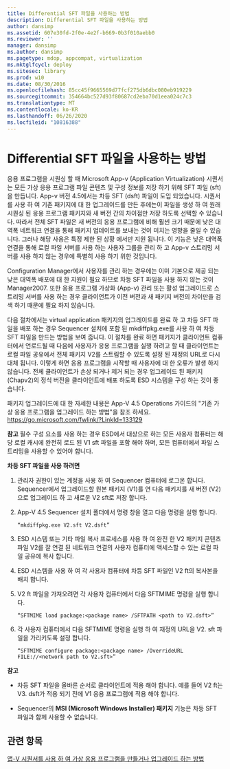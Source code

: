 ```yaml
---
title: Differential SFT 파일을 사용하는 방법
description: Differential SFT 파일을 사용하는 방법
author: dansimp
ms.assetid: 607e30fd-2f0e-4e2f-b669-0b3f010aebb0
ms.reviewer: ''
manager: dansimp
ms.author: dansimp
ms.pagetype: mdop, appcompat, virtualization
ms.mktglfcycl: deploy
ms.sitesec: library
ms.prod: w10
ms.date: 08/30/2016
ms.openlocfilehash: 85cc45f9665569d77fcf275db6dbc080eb919229
ms.sourcegitcommit: 354664bc527d93f80687cd2eba70d1eea024c7c3
ms.translationtype: MT
ms.contentlocale: ko-KR
ms.lasthandoff: 06/26/2020
ms.locfileid: "10816388"
---
```

# Differential SFT 파일을 사용하는 방법


응용 프로그램을 시퀀싱 할 때 Microsoft App-v (Application Virtualization) 시퀀서는 모든 가상 응용 프로그램 파일 콘텐츠 및 구성 정보를 저장 하기 위해 SFT 파일 (sft)을 만듭니다. App-v 버전 4.5에서는 차등 SFT (dsft) 파일이 도입 되었습니다. 시퀀서를 사용 하 여 기존 패키지에 대 한 업그레이드를 만든 후에는이 파일을 생성 하 여 원래 시퀀싱 된 응용 프로그램 패키지와 새 버전 간의 차이점만 저장 하도록 선택할 수 있습니다. 따라서 전체 SFT 파일은 새 버전의 응용 프로그램에 비해 훨씬 크기 때문에 낮은 대역폭 네트워크 연결을 통해 패키지 업데이트를 보내는 것이 미치는 영향을 줄일 수 있습니다. 그러나 해당 사용은 특정 제한 된 상황 에서만 지원 됩니다. 이 기능은 낮은 대역폭 연결을 통해 로컬 파일 서버를 사용 하는 사용자 그룹을 관리 하 고 App-v 스트리밍 서버를 사용 하지 않는 경우에 특별히 사용 하기 위한 것입니다.

Configuration Manager에서 사용자를 관리 하는 경우에는 이미 기본으로 제공 되는 낮은 대역폭 배포에 대 한 지원이 필요 하므로 차등 SFT 파일을 사용 하지 않는 것이 Manager2007. 또한 응용 프로그램 가상화 (App-v) 관리 또는 활성 업그레이드로 스트리밍 서버를 사용 하는 경우 클라이언트가 이전 버전과 새 패키지 버전의 차이만을 검색 하기 때문에 필요 하지 않습니다.

다음 절차에서는 virtual application 패키지의 업그레이드를 완료 하 고 차등 SFT 파일을 배포 하는 경우 Sequencer 설치에 포함 된 mkdiffpkg.exe를 사용 하 여 차등 SFT 파일을 만드는 방법을 보여 줍니다. 이 절차를 완료 하면 패키지가 클라이언트 컴퓨터에서 언로드될 때 다음에 사용자가 응용 프로그램을 실행 하려고 할 때 클라이언트는 로컬 파일 공유에서 전체 패키지 V2를 스트림할 수 있도록 설정 된 재정의 URL로 다시 대체 됩니다. 이렇게 하면 응용 프로그램을 시작할 때 사용자에 대 한 오류가 발생 하지 않습니다. 전체 클라이언트가 손상 되거나 제거 되는 경우 업그레이드 된 패키지 (Chapv2)의 정식 버전을 클라이언트에 배포 하도록 ESD 시스템을 구성 하는 것이 좋습니다.

패키지 업그레이드에 대 한 자세한 내용은 App-V 4.5 Operations 가이드의 "기존 가상 응용 프로그램을 업그레이드 하는 방법"을 참조 하세요. <https://go.microsoft.com/fwlink/?LinkId=133129>

**참고**  필수 구성 요소를 사용 하는 경우 ESD에서 대상으로 하는 모든 사용자 컴퓨터는 해당 로컬 캐시에 완전히 로드 된 V1 sft 파일을 포함 해야 하며, 모든 컴퓨터에서 파일 스트리밍을 사용할 수 있어야 합니다.

 

**차등 SFT 파일을 사용 하려면**

1.  관리자 권한이 있는 계정을 사용 하 여 Sequencer 컴퓨터에 로그온 합니다. Sequencer에서 업그레이드할 원본 패키지 (V1)를 연 다음 패키지를 새 버전 (V2)으로 업그레이드 하 고 새로운 V2 sft로 저장 합니다.

2.  App-V 4.5 Sequencer 설치 폴더에서 명령 창을 열고 다음 명령을 실행 합니다.

    `“mkdiffpkg.exe V2.sft V2.dsft”`

3.  ESD 시스템 또는 기타 파일 복사 프로세스를 사용 하 여 완전 한 V2 패키지 콘텐츠 파일 V2를 잘 연결 된 네트워크 연결의 사용자 컴퓨터에 액세스할 수 있는 로컬 파일 공유에 복사 합니다.

4.  ESD 시스템을 사용 하 여 각 사용자 컴퓨터에 차등 SFT 파일인 V2 ft의 복사본을 배치 합니다.

5.  V2 ft 파일을 가져오려면 각 사용자 컴퓨터에서 다음 SFTMIME 명령을 실행 합니다.

    `“SFTMIME load package:<package name> /SFTPATH <path to V2.dsft>”`

6.  각 사용자 컴퓨터에서 다음 SFTMIME 명령을 실행 하 여 재정의 URL을 V2. sft 파일을 가리키도록 설정 합니다.

    `“SFTMIME configure package:<package name> /OverrideURL FILE://<network path to V2.sft>”`

**참고**  
-   차등 SFT 파일을 올바른 순서로 클라이언트에 적용 해야 합니다. 예를 들어 V2 ft는 V3. dsft가 적용 되기 전에 V1 응용 프로그램에 적용 해야 합니다.

-   Sequencer의 **MSI (Microsoft Windows Installer) 패키지** 기능은 차등 SFT 파일과 함께 사용할 수 없습니다.

 

## 관련 항목


[앱-V 시퀀서를 사용 하 여 가상 응용 프로그램을 만들거나 업그레이드 하는 방법](how-to-create-or-upgrade-virtual-applications-using--the-app-v-sequencer.md)

 

 





